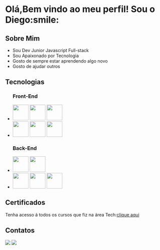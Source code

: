 <h1>Olá,Bem vindo ao meu perfil! Sou o Diego:smile:</h1>

<h2>Sobre Mim</h2>
<ul>
<li> Sou Dev Junior Javascript Full-stack</li>
 <li>Sou Apaixonado por Tecnologia</li>
 <li>Gosto de sempre estar aprendendo algo novo</li>
  <li>Gosto de ajudar outros</li>
</ul>

<h2>Tecnologias</h2>
<ul>
<h3>Front-End</h3>
 <li>
    <img src="https://img.icons8.com/color/48/000000/html-5--v1.png" height="50px"/> 
    <img src="https://img.icons8.com/color/96/000000/css3.png" height="50px"/>
     <img src="https://img.icons8.com/color/96/000000/bootstrap.png" height="50px"/>

 </li>
 <li>
    <img src="https://img.icons8.com/fluency/96/000000/javascript.png" height="50px"/>
    <img src="https://img.icons8.com/color/48/000000/typescript.png" height="50px"/>
    <img src="https://img.icons8.com/color/48/000000/react-native.png" height="50px" />
 </li> 
 
 <h3>Back-End</h3>
 <li>
 <img src="https://img.icons8.com/fluency/96/000000/node-js.png" height="50px"/>
<img src="https://img.icons8.com/officel/160/000000/php-logo.png" height="50px"/>
 </li>
<li>
 <img src="https://img.icons8.com/fluency/96/000000/mysql-logo.png" height="50px"/>
 <img src="https://img.icons8.com/color/96/000000/postgreesql.png" height="50px"/>
 <img src="https://img.icons8.com/color/96/000000/mongodb.png" height="50px"/>

</li>


</ul>
<h2>Certificados</h2>
<p>Tenha acesso á todos os cursos que fiz na área Tech:<a href='https://web.dio.me/certificates'>clique aqui<a></p>


<div>
<h2>Contatos</h2>
<a href = "mailto:diegodutramorais@gmail.com"><img src="https://img.shields.io/badge/Gmail-D14836?style=for-the-badge&logo=gmail&logoColor=white" target="_blank"></a>
<a href="https://www.linkedin.com/in/diego-dutra-morais-b811b31aa/" target="_blank"><img src="https://img.shields.io/badge/-LinkedIn-%230077B5?style=for-the-badge&logo=linkedin&logoColor=white" target="_blank"></a>   
</div>
